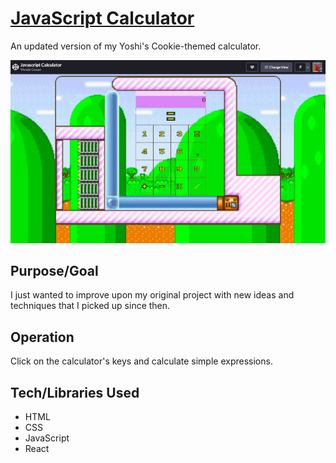 # [JavaScript Calculator]()
An updated version of my Yoshi's Cookie-themed calculator.

![Screenshot](screenshot.jpg)

## Purpose/Goal
I just wanted to improve upon my original project with new ideas and techniques that I picked up since then.

## Operation
Click on the calculator's keys and calculate simple expressions.

## Tech/Libraries Used
* HTML
* CSS
* JavaScript
* React
